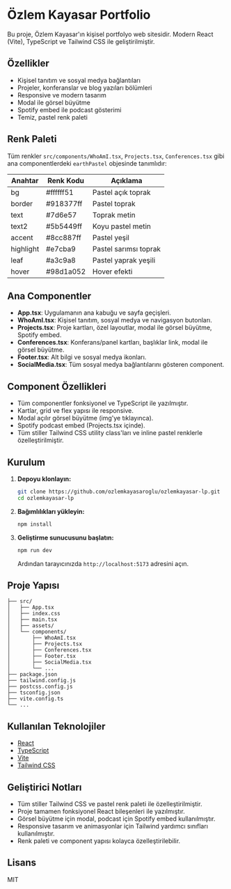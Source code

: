 # Özlem Kayasar Portfolio

Bu proje, Özlem Kayasar'ın kişisel portfolyo web sitesidir. Modern React (Vite), TypeScript ve Tailwind CSS ile geliştirilmiştir.

## Özellikler

- Kişisel tanıtım ve sosyal medya bağlantıları
- Projeler, konferanslar ve blog yazıları bölümleri
- Responsive ve modern tasarım
- Modal ile görsel büyütme
- Spotify embed ile podcast gösterimi
- Temiz, pastel renk paleti

## Renk Paleti

Tüm renkler `src/components/WhoAmI.tsx`, `Projects.tsx`, `Conferences.tsx` gibi ana componentlerdeki `earthPastel` objesinde tanımlıdır:

| Anahtar      | Renk Kodu      | Açıklama                |
|--------------|----------------|-------------------------|
| bg           | #ffffff51      | Pastel açık toprak      |
| border       | #918377ff      | Pastel toprak           |
| text         | #7d6e57        | Toprak metin            |
| text2        | #5b5449ff      | Koyu pastel metin       |
| accent       | #8cc887ff      | Pastel yeşil            |
| highlight    | #e7cba9        | Pastel sarımsı toprak   |
| leaf         | #a3c9a8        | Pastel yaprak yeşili    |
| hover        | #98d1a052      | Hover efekti            |

## Ana Componentler

- **App.tsx**: Uygulamanın ana kabuğu ve sayfa geçişleri.
- **WhoAmI.tsx**: Kişisel tanıtım, sosyal medya ve navigasyon butonları.
- **Projects.tsx**: Proje kartları, özel layoutlar, modal ile görsel büyütme, Spotify embed.
- **Conferences.tsx**: Konferans/panel kartları, başlıklar link, modal ile görsel büyütme.
- **Footer.tsx**: Alt bilgi ve sosyal medya ikonları.
- **SocialMedia.tsx**: Tüm sosyal medya bağlantılarını gösteren component.

## Component Özellikleri

- Tüm componentler fonksiyonel ve TypeScript ile yazılmıştır.
- Kartlar, grid ve flex yapısı ile responsive.
- Modal açılır görsel büyütme (img'ye tıklayınca).
- Spotify podcast embed (Projects.tsx içinde).
- Tüm stiller Tailwind CSS utility class'ları ve inline pastel renklerle özelleştirilmiştir.

## Kurulum

1. **Depoyu klonlayın:**
   ```sh
   git clone https://github.com/ozlemkayasaroglu/ozlemkayasar-lp.git
   cd ozlemkayasar-lp
   ```
2. **Bağımlılıkları yükleyin:**
   ```sh
   npm install
   ```
3. **Geliştirme sunucusunu başlatın:**
   ```sh
   npm run dev
   ```
   Ardından tarayıcınızda `http://localhost:5173` adresini açın.

## Proje Yapısı

```
├── src/
│   ├── App.tsx
│   ├── index.css
│   ├── main.tsx
│   ├── assets/
│   └── components/
│       ├── WhoAmI.tsx
│       ├── Projects.tsx
│       ├── Conferences.tsx
│       ├── Footer.tsx
│       ├── SocialMedia.tsx
│       └── ...
├── package.json
├── tailwind.config.js
├── postcss.config.js
├── tsconfig.json
├── vite.config.ts
└── ...
```

## Kullanılan Teknolojiler

- [React](https://react.dev/)
- [TypeScript](https://www.typescriptlang.org/)
- [Vite](https://vitejs.dev/)
- [Tailwind CSS](https://tailwindcss.com/)

## Geliştirici Notları

- Tüm stiller Tailwind CSS ve pastel renk paleti ile özelleştirilmiştir.
- Proje tamamen fonksiyonel React bileşenleri ile yazılmıştır.
- Görsel büyütme için modal, podcast için Spotify embed kullanılmıştır.
- Responsive tasarım ve animasyonlar için Tailwind yardımcı sınıfları kullanılmıştır.
- Renk paleti ve component yapısı kolayca özelleştirilebilir.

## Lisans

MIT
